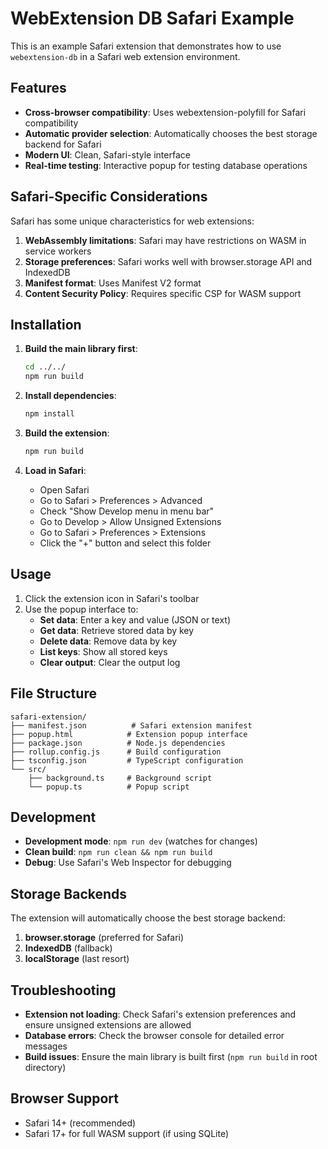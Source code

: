 # WebExtension DB Safari Example

This is an example Safari extension that demonstrates how to use `webextension-db` in a Safari web extension environment.

## Features

- **Cross-browser compatibility**: Uses webextension-polyfill for Safari compatibility
- **Automatic provider selection**: Automatically chooses the best storage backend for Safari
- **Modern UI**: Clean, Safari-style interface
- **Real-time testing**: Interactive popup for testing database operations

## Safari-Specific Considerations

Safari has some unique characteristics for web extensions:

1. **WebAssembly limitations**: Safari may have restrictions on WASM in service workers
2. **Storage preferences**: Safari works well with browser.storage API and IndexedDB
3. **Manifest format**: Uses Manifest V2 format
4. **Content Security Policy**: Requires specific CSP for WASM support

## Installation

1. **Build the main library first**:
   ```bash
   cd ../../
   npm run build
   ```

2. **Install dependencies**:
   ```bash
   npm install
   ```

3. **Build the extension**:
   ```bash
   npm run build
   ```

4. **Load in Safari**:
   - Open Safari
   - Go to Safari > Preferences > Advanced
   - Check "Show Develop menu in menu bar"
   - Go to Develop > Allow Unsigned Extensions
   - Go to Safari > Preferences > Extensions
   - Click the "+" button and select this folder

## Usage

1. Click the extension icon in Safari's toolbar
2. Use the popup interface to:
   - **Set data**: Enter a key and value (JSON or text)
   - **Get data**: Retrieve stored data by key
   - **Delete data**: Remove data by key
   - **List keys**: Show all stored keys
   - **Clear output**: Clear the output log

## File Structure

```
safari-extension/
├── manifest.json          # Safari extension manifest
├── popup.html            # Extension popup interface
├── package.json          # Node.js dependencies
├── rollup.config.js      # Build configuration
├── tsconfig.json         # TypeScript configuration
└── src/
    ├── background.ts     # Background script
    └── popup.ts          # Popup script
```

## Development

- **Development mode**: `npm run dev` (watches for changes)
- **Clean build**: `npm run clean && npm run build`
- **Debug**: Use Safari's Web Inspector for debugging

## Storage Backends

The extension will automatically choose the best storage backend:

1. **browser.storage** (preferred for Safari)
2. **IndexedDB** (fallback)
3. **localStorage** (last resort)

## Troubleshooting

- **Extension not loading**: Check Safari's extension preferences and ensure unsigned extensions are allowed
- **Database errors**: Check the browser console for detailed error messages
- **Build issues**: Ensure the main library is built first (`npm run build` in root directory)

## Browser Support

- Safari 14+ (recommended)
- Safari 17+ for full WASM support (if using SQLite) 